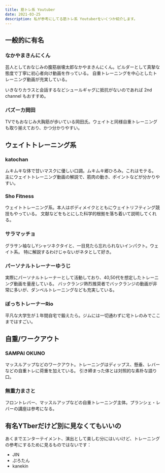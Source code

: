 ```yaml
---
title: 筋トレ系 Youtuber
date: 2021-03-25
description: 私が参考にしてる筋トレ系 Youtuberをいくつか紹介します。
---
```


## 一般的に有名
### なかやまきんにくん
<LinkOpenGraph url="https://www.youtube.com/channel/UCOUu8YlbaPz0W2TyFTZHvjA"/>

芸人としておなじみの腹筋崩壊太郎なかやまきんにくん。ビルダーとして真摯な態度で丁寧に初心者向け動画を作っている。
自重トレーニングを中心としたトレーニング動画が充実している。

いきなりカラスと会話するなどシュールギャグに抵抗がないのであれば 2nd channel もおすすめ。

### バズーカ岡田
<LinkOpenGraph url="https://www.youtube.com/channel/UCrV1T0LCGPgGiBspaL2pZHw"/>

TVでもおなじみ大胸筋が歩いている岡田氏。ウェイトと同様自重トレーニングも取り揃えており、かつ分かりやすい。

## ウェイトトレーニング系
### katochan
<LinkOpenGraph url="https://www.youtube.com/channel/UC1sCj2fgOEphRa5H0ZaEjeg"/>

ムキムキな体で甘いマスクに優しい口調。ムキムキ郷ひろみ。これはモテる。
主にウェイトトレーニング動画の解説で、筋肉の動き、ポイントなどが分かりやすい。

### Sho Fitness
<LinkOpenGraph url="https://www.youtube.com/channel/UCIR8bP-MIXHwTPkUjcnjBCw"/>

ウェイトトレーニング系。本人はボディメイクとともにウェイトリフティング競技もやっている。
文献などをもとにした科学的根拠を落ち着いて説明してくれる。

### サラマッチョ
<LinkOpenGraph url="https://www.youtube.com/channel/UCNYjyXvYV7YZ-sMxcBNM1xQ"/>

グラサン袖なしYシャツネクタイと、一目見たら忘れられないインパクト。ウェイト系。
特に解説するわけじゃないがネタとして好き。

### パーソナルトレーナーゆうじ
<LinkOpenGraph url="https://www.youtube.com/channel/UC2b1bVPPJgpf4qb6Asij33A"/>


実際にパーソナルトレーナーとして活動しており、40,50代を想定したトレーニング動画を量産している。
バックランジ熱烈推奨者でバックランジの動画が非常に多いが、ダンベルトレーニングなども充実している。

### ぼっちトレーナーRio
<LinkOpenGraph url="https://www.youtube.com/channel/UCH-rgYgZXwBB6k5wrB9Xekg"/>

平凡な大学生が１年間自宅で鍛えたら。ジムには一切通わずに宅トレのみでここまではすごい。

## 自重/ワークアウト
### SAMPAI OKUNO
<LinkOpenGraph url="https://www.youtube.com/channel/UCx2kAfRtylRpZSx41dYZSPA"/>

マッスルアップなどのワークアウト。トレーニングはディップス、懸垂、レバーなどの自重トレに荷重を加えている。
引き締まった体とは対照的な素朴な語り口。

### 無重力まさと
<LinkOpenGraph url="https://www.youtube.com/channel/UCY2lk1MDWLQiqIpzUzx-WOw"/>

フロントレバー、マッスルアップなどの自重トレーニング主体。プランシェ・レバーの講座は参考になる。

## 有名YTberだけど別に見なくてもいいの

あくまでエンターテイメント、演出として楽しむ分にはいいけど、トレーニングの参考にするために見るものではないです：

- JIN
- ぷろたん
- kanekin
